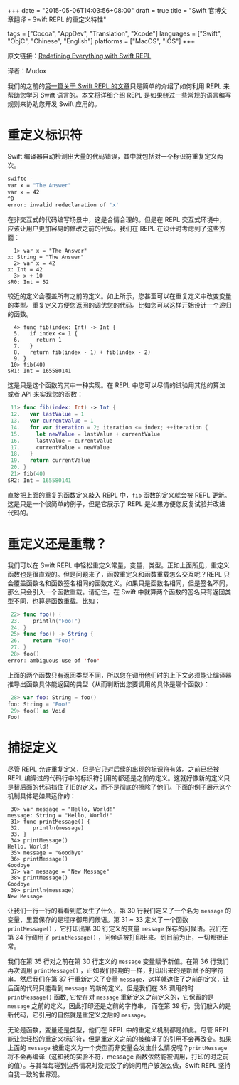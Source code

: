 +++
date = "2015-05-06T14:03:56+08:00"
draft = true
title = "Swift 官博文章翻译 - Swift REPL 的重定义特性"

tags      = ["Cocoa", "AppDev", "Translation", "Xcode"]
languages = ["Swift", "ObjC", "Chinese", "English"]
platforms = ["MacOS", "iOS"]
+++

原文链接：[Redefining Everything with Swift REPL](https://developer.apple.com/swift/blog/?id=20)

译者：Mudox

我们的之前的[第一篇关于 Swift REPL 的文章](/post/translation_swift_introduction_to_the_swift_repl/)只是简单的介绍了如何利用 REPL 来帮助您学习 Swift 语言的。本文将详细介绍 REPL 是如果绕过一些常规的语言编写规则来协助您开发 Swift 应用的。
<!--more-->

# 重定义标识符

Swift 编译器自动检测出大量的代码错误，其中就包括对一个标识符重复定义两次。

```bash
swiftc -
var x = "The Answer"
var x = 42
^D
error: invalid redeclaration of 'x'
```

在非交互式的代码编写场景中，这是合情合理的。但是在 REPL 交互式环境中，应该让用户更加容易的修改之前的代码。我们在 REPL 在设计时考虑到了这些方面：

```swfit
  1> var x = "The Answer"
x: String = "The Answer"
  2> var x = 42
x: Int = 42
  3> x + 10
$R0: Int = 52
```

较近的定义会覆盖所有之前的定义。如上所示，您甚至可以在重复定义中改变变量的类型。重复定义方便您返回的调优您的代码。比如您可以这样开始设计一个递归的函数。

```swfit
  4> func fib(index: Int) -> Int {
  5.   if index <= 1 {
  6.     return 1
  7.   }
  8.   return fib(index - 1) + fib(index - 2)
  9. }
 10> fib(40)
$R1: Int = 165580141
```

这是只是这个函数的其中一种实现。在 REPL 中您可以尽情的试验用其他的算法或者 API 来实现您的函数：

```swift
 11> func fib(index: Int) -> Int {
 12.   var lastValue = 1
 13.   var currentValue = 1
 14.   for var iteration = 2; iteration <= index; ++iteration {
 15.     let newValue = lastValue + currentValue
 16.     lastValue = currentValue
 17.     currentValue = newValue
 18.   }
 19.   return currentValue
 20. }
 21> fib(40)
$R2: Int = 165580141
```

直接把上面的重复的函数定义敲入 REPL 中，`fib` 函数的定义就会被 REPL 更新。这是只是一个很简单的例子，但是它展示了 REPL 是如果方便您反复试验并改进代码的。

# 重定义还是重载？

我们可以在 Swift REPL 中轻松重定义常量，变量，类型。正如上面所见，重定义函数也是很直观的。但是问题来了，函数重定义和函数重载怎么交互呢？REPL 只会覆盖函数名和函数签名相同的函数定义。如果只是函数名相同，但是签名不同，那么只会引入一个函数重载。请记住，在 Swift 中就算两个函数的签名只有返回类型不同，也算是函数重载。比如：

```swift
 22> func foo() {
 23.    println("Foo!")
 24. }
 25> func foo() -> String {
 26.    return "Foo!"
 27. }
 28> foo()
error: ambiguous use of 'foo'
```

上面的两个函数只有返回类型不同，所以您在调用他们时的上下文必须能让编译器推导出函数具体能返回的类型（从而判断出您要调用的具体是哪个函数）：

```swift
 28> var foo: String = foo()
foo: String = "Foo!"
 29> foo() as Void
Foo!
```

# 捕捉定义

尽管 REPL 允许重复定义，但是它只对后续的出现的标识符有效。之前已经被 REPL 编译过的代码行中的标识符引用的都还是之前的定义。这就好像新的定义只是替后面的代码挡住了旧的定义，而不是彻底的擦除了他们。下面的例子展示这个机制具体是如果运作的：

```swfit
 30> var message = "Hello, World!"
message: String = "Hello, World!"
 31> func printMessage() {
 32.    println(message)
 33. }
 34> printMessage()
Hello, World!
 35> message = "Goodbye"
 36> printMessage()
Goodbye
 37> var message = "New Message"
 38> printMessage()
Goodbye
 39> println(message)
New Message
```

让我们一行一行的看看到底发生了什么，第 30 行我们定义了一个名为 `message` 的变量，里面保存的是程序御用问候语。第 31 ~ 33 定义了一个函数 `printMessage()` ，它打印出第 30 行定义的变量 `message` 保存的问候语。我们在第 34 行调用了 `printMessage()` ，问候语被打印出来。到目前为止，一切都很正常。

我们在第 35 行对之前在第 30 行定义的 `message`  变量赋予新值。在第 36 行我们再次调用 `printMessage()` ，正如我们预期的一样，打印出来的是新赋予的字符串。然后我们在第 37 行重新定义了变量 `message`，这样就遮住了之前的定义，让后面的代码只能看到 `message` 的新的定义。但是我们在 38 调用的时 `printMessage()` 函数, 它使在对 `message` 重新定义之前定义的，它保留的是 `message` 之前的定义，因此打印还是之前的字符串。 而在第 39 行，我们敲入的是新代码，它引用的自然就是重定义之后的 `message`。

无论是函数，变量还是类型，他们在 REPL 中的重定义机制都是如此。尽管 REPL 能让您轻松的重定义标识符，但是重定义之前的被编译了的引用不会再改变。如果上面的 `message` 被重定义为一个类型而非变量会发生什么情况呢？`printMessage` 将不会再编译（这和我的实验不符，message 函数依然能被调用，打印的时之前的值）。与其每每碰到边界情况时没完没了的询问用户该怎么做，Swift REPL 坚持自我一致的世界观。

